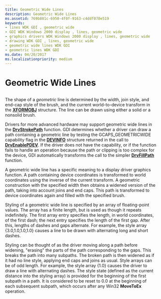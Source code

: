 ```yaml
---
title: Geometric Wide Lines
description: Geometric Wide Lines
ms.assetid: 769b801c-6950-4f0f-9163-c4ddf070e519
keywords:
- lines WDK GDI , geometric wide
- GDI WDK Windows 2000 display , lines, geometric wide
- graphics drivers WDK Windows 2000 display , lines, geometric wide
- drawing WDK GDI , lines, geometric wide
- geometric wide lines WDK GDI
- geometric lines WDK GDI
ms.date: 04/20/2017
ms.localizationpriority: medium
---
```


# Geometric Wide Lines


## <span id="ddk_geometric_wide_lines_gg"></span><span id="DDK_GEOMETRIC_WIDE_LINES_GG"></span>


The shape of a *geometric* line is determined by the width, join style, and end-cap style of the brush, and the current world-to-device transform in the [**XFORMOBJ**](https://msdn.microsoft.com/library/windows/hardware/ff570618) structure. The line can be drawn using either a solid or a nonsolid brush.

Drivers for more advanced hardware may support geometric wide lines in the [**DrvStrokePath**](https://msdn.microsoft.com/library/windows/hardware/ff556316) function. GDI determines whether a driver can draw a path containing a geometric line by testing the GCAPS\_GEOMETRICWIDE capability flag in the [**DEVINFO**](https://msdn.microsoft.com/library/windows/hardware/ff552835) structure returned in the call to [**DrvEnablePDEV**](https://msdn.microsoft.com/library/windows/hardware/ff556211). If the driver does not have the capability, or if the function fails to handle an operation because the path or clipping is too complex for the device, GDI automatically transforms the call to the simpler [**DrvFillPath**](https://msdn.microsoft.com/library/windows/hardware/ff556220) function.

A geometric wide line has a specific meaning to a display driver graphics function. A path containing device coordinates is transformed to world coordinates using the inverse of the current transform. A geometric construction with the specified width then obtains a widened version of the path, taking into account joins and end caps. This path is transformed to device coordinates again and filled with the specified brush.

Styling of a geometric wide line is specified by an array of floating-point values. The array has a finite length, but is used as though it repeats indefinitely. The first array entry specifies the length, in world coordinates, of the first dash; the next entry specifies the length of the first gap. After this, lengths of dashes and gaps alternate. For example, the style array {3.0,1.0,1.0,1.0} causes a line to be drawn with alternating long and short dashes.

Styling can be thought of as the driver moving along a path before widening, "erasing" the parts of the path corresponding to the gaps. This breaks the path into many subpaths. The broken path is then widened as if it had no line style, applying end caps and joins as usual. Style arrays can be of odd length. For example, the style array {1.0} causes the driver to draw a line with alternating dashes. The style state (defined as the current distance into the styling array) is provided for the beginning of the first subpath in a path. It is considered to be reset to 0.0 at the beginning of each subsequent subpath, which occurs after any Win32 **MoveToEx** operation.

 

 





